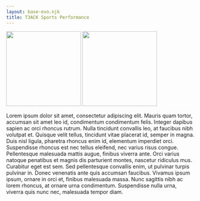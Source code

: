 ```yaml
---
layout: base-evo.njk
title: T3ACK Sports Performance
---
```


<img src="/img/logo/T3ACK_logo_animation.gif" width="200">
<!-- <img src="./img/logo/T3ACK_logo.png" width="200"> -->
<img src="{{ meta.siteImage }}" width="200">

Lorem ipsum dolor sit amet, consectetur adipiscing elit. Mauris quam tortor, accumsan sit amet leo id, condimentum condimentum felis. Integer dapibus sapien ac orci rhoncus rutrum. Nulla tincidunt convallis leo, at faucibus nibh volutpat et. Quisque velit tellus, tincidunt vitae placerat id, semper in magna. Duis nisl ligula, pharetra rhoncus enim id, elementum imperdiet orci. Suspendisse rhoncus est nec tellus eleifend, nec varius risus congue.
Pellentesque malesuada mattis augue, finibus viverra ante. Orci varius natoque penatibus et magnis dis parturient montes, nascetur ridiculus mus. Curabitur eget est sem. Sed pellentesque convallis enim, ut pulvinar turpis pulvinar in. Donec venenatis ante quis accumsan faucibus. Vivamus ipsum ipsum, ornare in orci et, finibus malesuada massa. Nunc sagittis nibh ac lorem rhoncus, at ornare urna condimentum. Suspendisse nulla urna, viverra quis nunc nec, malesuada tempor diam.
